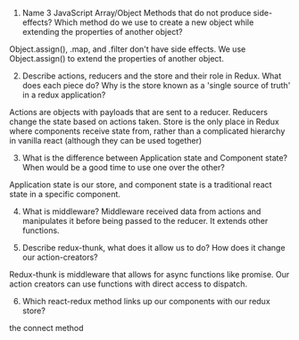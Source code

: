 1. Name 3 JavaScript Array/Object Methods that do not produce side-effects? Which method do we use to create a new object while extending the properties of another object?

Object.assign(), .map, and .filter don't have side effects. We use Object.assign() to extend the properties of another object.


2. Describe actions, reducers and the store and their role in Redux. What does each piece do? Why is the store known as a 'single source of truth' in a redux application?

Actions are objects with payloads that are sent to a reducer. Reducers change the state based on actions taken. Store is the only place in Redux where components receive state from, rather than a complicated hierarchy in vanilla react (although they can be used together)


3. What is the difference between Application state and Component state? When would be a good time to use one over the other?

Application state is our store, and component state is a traditional react state in a specific component.


4. What is middleware?
Middleware received data from actions and manipulates it before being passed to the reducer. It extends other functions.


5. Describe redux-thunk, what does it allow us to do? How does it change our action-creators?

Redux-thunk is middleware that allows for async functions like promise. Our action creators can use functions with direct access to dispatch.


6. Which react-redux method links up our components with our redux store?

the connect method
